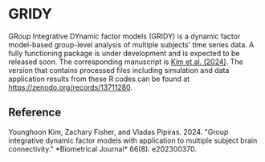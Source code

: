 # GRIDY

GRoup Integrative DYnamic factor models (GRIDY) is a dynamic factor model-based group-level analysis of multiple subjects' time series data. A fully functioning package is under development and is expected to be released soon. The corresponding manuscript is [Kim et al. (2024)](https://arxiv.org/abs/2307.15330). The version that contains processed files including simulation and data application results from these R codes can be found at https://zenodo.org/records/13711280.

## Reference
<div id="ref-scbm" class="references">
Younghoon Kim, Zachary Fisher, and Vladas Pipiras. 2024. "Group integrative dynamic factor models with application to multiple subject brain connectivity." *Biometrical Journal* 66(8): e202300370.
<https://onlinelibrary.wiley.com/doi/abs/10.1002/bimj.202300370>
